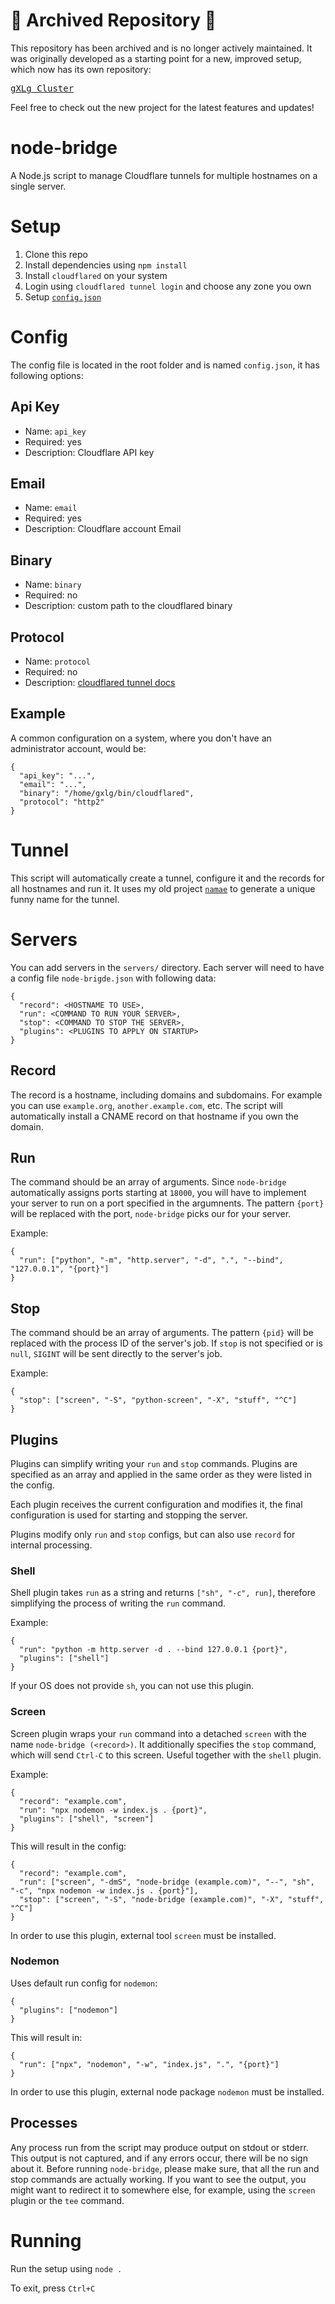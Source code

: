 # 🚧 Archived Repository 🚧

This repository has been archived and is no longer actively maintained. It was originally developed as a starting point for a new, improved setup, which now has its own repository:

[<kbd>gXLg Cluster</kdb>](https://github.com/gXLg-dev/gxlg-cluster)

Feel free to check out the new project for the latest features and updates!

# node-bridge
A Node.js script to manage Cloudflare tunnels
for multiple hostnames on a single server.

# Setup
1. Clone this repo
2. Install dependencies using `npm install`
3. Install `cloudflared` on your system
4. Login using `cloudflared tunnel login` and choose any zone you own
5. Setup [`config.json`](#Config)


# Config
The config file is located in the root folder
and is named `config.json`, it has following options:

## Api Key
* Name: `api_key`
* Required: yes
* Description: Cloudflare API key

## Email
* Name: `email`
* Required: yes
* Description: Cloudflare account Email

## Binary
* Name: `binary`
* Required: no
* Description: custom path to the cloudflared binary

## Protocol
* Name: `protocol`
* Required: no
* Description: [cloudflared tunnel docs](https://developers.cloudflare.com/cloudflare-one/connections/connect-networks/configure-tunnels/tunnel-run-parameters/#protocol)

## Example
A common configuration on a system, where
you don't have an administrator account, would be:
```
{
  "api_key": "...",
  "email": "...",
  "binary": "/home/gxlg/bin/cloudflared",
  "protocol": "http2"
}
```

# Tunnel
This script will automatically create a tunnel,
configure it and the records for all hostnames and run it.
It uses my old project [`namae`](https://github.com/gXLg/namae)
to generate a unique funny name for the tunnel.


# Servers
You can add servers in the `servers/` directory.
Each server will need to have a config file
`node-brigde.json` with following data:
```
{
  "record": <HOSTNAME TO USE>,
  "run": <COMMAND TO RUN YOUR SERVER>,
  "stop": <COMMAND TO STOP THE SERVER>,
  "plugins": <PLUGINS TO APPLY ON STARTUP>
}
```

## Record
The record is a hostname, including domains and subdomains.
For example you can use `example.org`, `another.example.com`, etc.
The script will automatically install a CNAME record on that
hostname if you own the domain.

## Run
The command should be an array of arguments.
Since `node-bridge` automatically assigns ports starting at `18000`,
you will have to implement your server to run on
a port specified in the argumnents.
The pattern `{port}` will be replaced with the
port, `node-bridge` picks our for your server.

Example:
```
{
  "run": ["python", "-m", "http.server", "-d", ".", "--bind", "127.0.0.1", "{port}"]
}
```

## Stop
The command should be an array of arguments.
The pattern `{pid}` will be replaced with the
process ID of the server's job.
If `stop` is not specified or is `null`, `SIGINT`
will be sent directly to the server's job.

Example:
```
{
  "stop": ["screen", "-S", "python-screen", "-X", "stuff", "^C"]
}
```

## Plugins
Plugins can simplify writing your `run` and `stop` commands.
Plugins are specified as an array and applied in the same order
as they were listed in the config.

Each plugin receives the current configuration and modifies it,
the final configuration is used for starting and stopping the server.

Plugins modify only `run` and `stop` configs, but can also use
`record` for internal processing.

### Shell
Shell plugin takes `run` as a string and returns `["sh", "-c", run]`,
therefore simplifying the process of writing the `run` command.

Example:
```
{
  "run": "python -m http.server -d . --bind 127.0.0.1 {port}",
  "plugins": ["shell"]
}
```

If your OS does not provide `sh`, you can not use this plugin.

### Screen
Screen plugin wraps your `run` command into a detached `screen`
with the name `node-bridge (<record>)`.
It additionally specifies the `stop` command, which will send
`Ctrl-C` to this screen. Useful together with the `shell` plugin.

Example:
```
{
  "record": "example.com",
  "run": "npx nodemon -w index.js . {port}",
  "plugins": ["shell", "screen"]
}
```
This will result in the config:
```
{
  "record": "example.com",
  "run": ["screen", "-dmS", "node-bridge (example.com)", "--", "sh", "-c", "npx nodemon -w index.js . {port}"],
  "stop": ["screen", "-S", "node-bridge (example.com)", "-X", "stuff", "^C"]
}
```

In order to use this plugin, external tool `screen` must be installed.

### Nodemon
Uses default run config for `nodemon`:
```
{
  "plugins": ["nodemon"]
}
```
This will result in:
```
{
  "run": ["npx", "nodemon", "-w", "index.js", ".", "{port}"]
}
```

In order to use this plugin, external node package `nodemon` must be installed.

## Processes
Any process run from the script may produce output on stdout or stderr.
This output is not captured, and if any errors occur, there will be no sign
about it. Before running `node-bridge`, please make sure, that all the
run and stop commands are actually working. If you want to see the output,
you might want to redirect it to somewhere else, for example, using the `screen` plugin
or the `tee` command.


# Running
Run the setup using `node .`

To exit, press `Ctrl+C`
